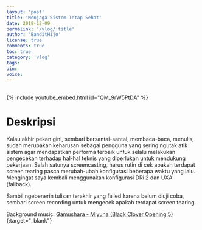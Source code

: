```yaml
---
layout: 'post'
title: 'Menjaga Sistem Tetap Sehat'
date: 2018-12-09
permalink: '/vlog/:title'
author: 'BanditHijo'
license: true
comments: true
toc: true
category: 'vlog'
tags:
pin:
voice:
---
```


<div style="margin-top:30px;"></div>

{% include youtube_embed.html id="QM_9rW5PtDA" %}

# Deskripsi

 Kalau akhir pekan gini, sembari bersantai-santai, membaca-baca, menulis, sudah merupakan keharusan sebagai pengguna yang sering ngutak atik sistem agar mendapatkan performa terbaik untuk selalu melakukan pengecekan terhadap hal-hal teknis yang diperlukan untuk mendukung pekerjaan. Salah satunya screencasting, harus rutin di cek apakah terdapat screen tearing pasca merubah-ubah konfigurasi beberapa waktu yang lalu. Mengingat saya kembali menggunakan konfigurasi DRi 2 dan UXA (fallback).

Sambil ngebenerin tulisan terakhir yang failed karena belum diuji coba, sembari screen recording untuk mengecek apakah terdapat screen tearing.

Background music:
[Gamushara - Miyuna (Black Clover Opening 5)](https://youtu.be/MQSIRyyDpYE){:target="_blank"}
